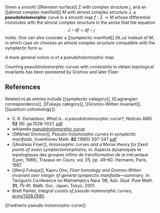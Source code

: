 Given a smooth [[Riemann surface]] $\Sigma$ with complex structure $j$, and an [[almost complex manifold]] $M$ with almost complex structure $J$, 
a __pseudoholomorphic__ curve is a smooth map
$f:\Sigma\to M$ whose differential commutes with the almost complex structure in the sense that the equation
$$
J\circ d f = d f\circ j
$$
holds. One can also consider a [[symplectic manifold]] $(N,\omega)$ instead of $M$, in which case on chooses an almost complex structure compatible with the symplectic form $\omega$.

A more general notion is of a pseudoholomorphic map. 

Counting pseudoholomorphic curves with constraints to obtain topological invariants has been pioneered by Gromov and later Floer. 

## References

Related $n$Lab entries include [[symplectic category]], [[Lagrangian correspondence]], [[Fukaya category]], [[Gromov-Witten invariant]], [[quantum cohomology]]. 

* S. K. Donaldson, _What is...a pseudoholomorphic curve?_, Notices AMS __52__ (9): pp.1026–1027, [pdf](http://www.ams.org/notices/200509/what-is.pdf)
* wikipedia [pseudoholomorphic curve](http://en.wikipedia.org/wiki/Pseudoholomorphic_curve)
* [[Mikhail Gromov]], _Pseudo-holomorphic curves in symplectic manifolds_, Inventiones Math. __82__ (1985) 307-347 [pdf](http://www.ihes.fr/~gromov/PDF/9%5B45%5D.pdf)
* [[Andreas Floer]], _Holomorphic curves and a Morse theory for fixed points of exact symplectomorphisms_, in: Aspects dynamiques et topologiques des groupes infinis de transformation de la
mécanique (Lyon, 1986), Travaux en Cours, vol. 25, pp. 49–60. Hermann, Paris, 1987
* [[Kenji Fukaya]], Kaoru Ono, _Floer homology and Gromov-Witten invariant over integer of general symplectic manifolds—summary_, in: Taniguchi Conference on Mathematics Nara ’98,
Adv. Stud. Pure Math. __31__, 75–91. Math. Soc. Japan, Tokyo, 2001.
* Brett Parker, _Integral counts of pseudo-holomorphic curves_, [arxiv/1309.0585](http://arxiv.org/abs/1309.0585)
 
[[!redirects pseudo-holomorphic curve]] 